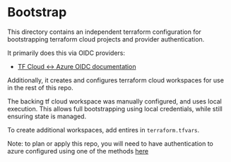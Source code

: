 # Bootstrap

This directory contains an independent terraform configuration for bootstrapping terraform cloud projects and provider authentication. 

It primarily does this via OIDC providers:
- [TF Cloud <-> Azure OIDC documentation](https://developer.hashicorp.com/terraform/cloud-docs/workspaces/dynamic-provider-credentials/azure-configuration)

Additionally, it creates and configures terraform cloud workspaces for use in the rest of this repo.

The backing tf cloud workspace was manually configured, and uses local execution. This allows full bootstrapping using local credentials, while still ensuring state is managed.

To create additional workspaces, add entires in `terraform.tfvars`.


Note: to plan or apply this repo, you will need to have authentication to azure configured using one of the methods [here](https://registry.terraform.io/providers/hashicorp/azurerm/latest/docs#authenticating-to-azure)